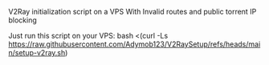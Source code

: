 V2Ray initialization script on a VPS
With Invalid routes and public torrent IP blocking

Just run this script on your VPS:
bash <(curl -Ls https://raw.githubusercontent.com/Adymob123/V2RaySetup/refs/heads/main/setup-v2ray.sh)